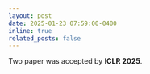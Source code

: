 ```yaml
---
layout: post
date: 2025-01-23 07:59:00-0400
inline: true
related_posts: false
---
```


Two paper was accepted by **ICLR 2025**.
